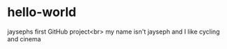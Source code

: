 # hello-world
jaysephs first GitHub project<br\>
my name isn't jayseph and I like cycling and cinema

